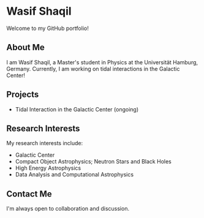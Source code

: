 # Wasif Shaqil

Welcome to my GitHub portfolio! 

## About Me

I am Wasif Shaqil, a Master's student in Physics at the Universität Hamburg, Germany. Currently, I am working on tidal interactions in the Galactic Center!

## Projects

- Tidal Interaction in the Galactic Center (ongoing)

## Research Interests

My research interests include:
- Galactic Center
- Compact Object Astrophysics; Neutron Stars and Black Holes
- High Energy Astrophysics
- Data Analysis and Computational Astrophysics

## Contact Me

I'm always open to collaboration and discussion.
